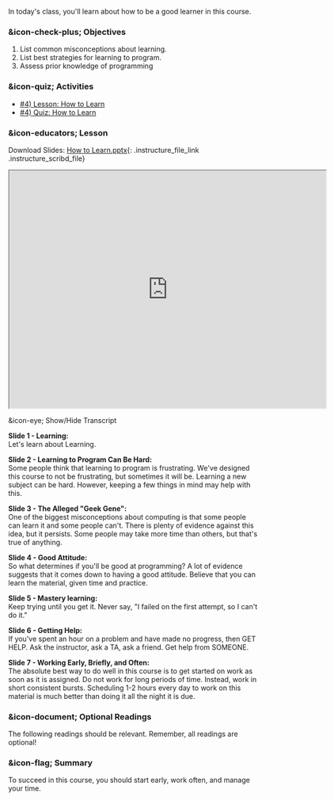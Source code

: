 In today's class, you'll learn about how to be a good learner in this course.

###  &icon-check-plus; Objectives

  1. List common misconceptions about learning.
  2. List best strategies for learning to program.
  3. Assess prior knowledge of programming

###  &icon-quiz; Activities

  * [#4) Lesson: How to Learn](#video)
  * [#4) Quiz: How to Learn](https://vt.instructure.com/courses/66476/assignments/356592)

###  &icon-educators; Lesson

Download Slides: [How to
Learn.pptx](https://vt.instructure.com/courses/66476/files/5919828/download?verifier=ufMQDcGiYsQhUTuYZu87NtHYqHrlTeB9lYvH4XL7&wrap=1
"How to Learn.pptx" ){: .instructure_file_link .instructure_scribd_file}

<iframe height="150" width="300" style="width: 640px; height: 480px;"
webkitallowfullscreen="webkitallowfullscreen" title="How to Learn"
mozallowfullscreen="mozallowfullscreen"
src="https://www.youtube.com/embed/OY3uOaQueJE?feature=oembed&rel=0"
allowfullscreen="allowfullscreen"></iframe>

&icon-eye; Show/Hide Transcript

**Slide 1 - Learning:**  
Let's learn about Learning.

**Slide 2 - Learning to Program Can Be Hard:**  
Some people think that learning to program is frustrating. We've designed this
course to not be frustrating, but sometimes it will be. Learning a new subject
can be hard. However, keeping a few things in mind may help with this.

**Slide 3 - The Alleged "Geek Gene":**  
One of the biggest misconceptions about computing is that some people can
learn it and some people can't. There is plenty of evidence against this idea,
but it persists. Some people may take more time than others, but that's true
of anything.

**Slide 4 - Good Attitude:**  
So what determines if you'll be good at programming? A lot of evidence
suggests that it comes down to having a good attitude. Believe that you can
learn the material, given time and practice.

**Slide 5 - Mastery learning:**  
Keep trying until you get it. Never say, "I failed on the first attempt, so I
can't do it."

**Slide 6 - Getting Help:**  
If you've spent an hour on a problem and have made no progress, then GET HELP.
Ask the instructor, ask a TA, ask a friend. Get help from SOMEONE.

**Slide 7 - Working Early, Briefly, and Often:**  
The absolute best way to do well in this course is to get started on work as
soon as it is assigned. Do not work for long periods of time. Instead, work in
short consistent bursts. Scheduling 1-2 hours every day to work on this
material is much better than doing it all the night it is due.

###  &icon-document; Optional Readings

The following readings should be relevant. Remember, all readings are
optional!

###  &icon-flag; Summary

To succeed in this course, you should start early, work often, and manage your
time.